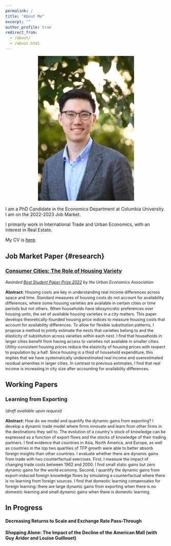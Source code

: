 ```yaml
---
permalink: /
title: "About Me"
excerpt: ""
author_profile: true
redirect_from: 
  - /about/
  - /about.html
---
```


<p align="center">
  <img src="/images/Zhang.jpg" width="300">
</p>

  I am a PhD Candidate in the Economics Department at Columbia University. I am on the 2022-2023 Job Market.

  I primarily work in International Trade and Urban Economics, with an interest in Real Estate.

  My CV is [here](/files/cv_full.pdf).


## Job Market Paper {#research}

### [Consumer Cities: The Role of Housing Variety](/files/JMP_HZ.pdf)

<span style="font-size: 90%;"> *Awarded [Best Student Paper Prize 2022](https://urbaneconomics.org/meetings/awards.html) by the Urban Economics Association* </span>

<span style="font-size: 90%;"> **Abstract:** Housing costs are key in understanding real income differences across space and time. Standard measures of housing costs do not account for availability differences, where some housing varieties are available in certain cities or time periods but not others. When households have idiosyncratic preferences over housing units, the set of available housing varieties in a city matters. This paper develops theoretically-founded housing price indices to measure housing costs that account for availability differences. To allow for flexible substitution patterns, I propose a method to jointly estimate the nests that varieties belong to and the elasticity of substitution across varieties within each nest. I find that households in larger cities benefit from having access to varieties not available in smaller cities. Utility-consistent housing prices reduce the elasticity of housing prices with respect to population by a half. Since housing is a third of household expenditure, this implies that we have systematically underestimated real income and overestimated residual amenities in larger cities. In contrast to previous estimates, I find that real income is increasing in city size after accounting for availability differences. </span>

## Working Papers 

### Learning from Exporting 

<span style="font-size: 90%;"> *(draft available upon request)* </span>

<span style="font-size: 90%;"> **Abstract:** How do we model and quantify the dynamic gains from exporting? I develop a dynamic trade model where firms innovate and learn from other firms in the destinations they sell to. The evolution of a country's stock of knowledge can be expressed as a function of export flows and the stocks of knowledge of their trading partners. I find evidence that countries in Asia, North America, and Europe, as well as countries in the top two quartiles of TFP growth were able to better absorb foreign insights than other countries. I evaluate whether there are dynamic gains from trade with two counterfactual exercises. First, I measure the impact of changing trade costs between 1962 and 2000. I find small static gains but zero dynamic gains for the world economy. Second, I quantify the dynamic gains from export-induced foreign knowledge flows by simulating a counterfactual where there is no learning from foreign sources. I find that domestic learning compensates for foreign learning: there are large dynamic gains from exporting when there is no domestic learning and small dynamic gains when there is domestic learning. </span>

## In Progress

#### Decreasing Returns to Scale and Exchange Rate Pass-Through

#### Shopping Alone: The Impact of the Decline of the American Mall (with Guy Aridor and Louise Guillouet)